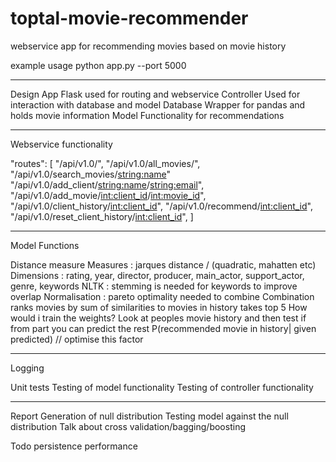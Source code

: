 # toptal-movie-recommender

webservice app for recommending movies based on movie history

example usage python app.py --port 5000

************************************************************************************

Design
	App
		Flask used for routing and webservice
	Controller
		Used for interaction with database and model
	Database
		Wrapper for pandas and holds movie information
	Model
		Functionality for recommendations
		
 ************************************************************************************

 Webservice functionality

  "routes": [
    "/api/v1.0/",
    "/api/v1.0/all_movies/",
    "/api/v1.0/search_movies/<string:name>"
    "/api/v1.0/add_client/<string:name>/<string:email>",
    "/api/v1.0/add_movie/<int:client_id>/<int:movie_id>",
    "/api/v1.0/client_history/<int:client_id>",
    "/api/v1.0/recommend/<int:client_id>",
    "/api/v1.0/reset_client_history/<int:client_id>",
  ]

 ************************************************************************************

 Model Functions

 Distance measure
 	Measures :
 		jarques distance / (quadratic, mahatten etc)
 	Dimensions :
 		rating, year, director, producer, main_actor, support_actor, genre, keywords
 	NLTK :
 		stemming is needed for keywords to improve overlap
 	Normalisation :
 		pareto optimality
 		needed to combine
 	Combination
 		ranks movies by sum of similarities to movies in history
 		takes top 5
 	How would i train the weights? Look at peoples movie history and then test if from part you can predict the rest
 	P(recommended movie in history| given predicted)  // optimise this factor

 ************************************************************************************

 Logging

 Unit tests
 	Testing of model functionality
 	Testing of controller functionality

 ************************************************************************************
 	
 Report
 	Generation of null distribution
 	Testing model against the null distribution
 	Talk about cross validation/bagging/boosting

 Todo
 	persistence
 	performance
 	

 	


 
